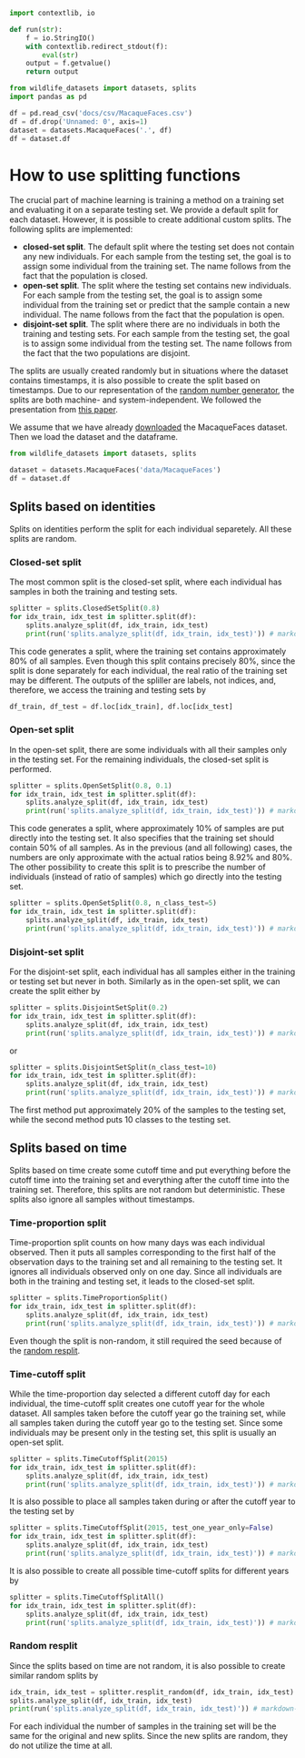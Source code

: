 ```python exec="true" session="run"
import contextlib, io

def run(str):
    f = io.StringIO()
    with contextlib.redirect_stdout(f):
        eval(str)
    output = f.getvalue()
    return output
```

```python exec="true" session="run"
from wildlife_datasets import datasets, splits
import pandas as pd

df = pd.read_csv('docs/csv/MacaqueFaces.csv')
df = df.drop('Unnamed: 0', axis=1)
dataset = datasets.MacaqueFaces('.', df)
df = dataset.df
```


# How to use splitting functions

The crucial part of machine learning is training a method on a training set and evaluating it on a separate testing set. We provide a default split for each dataset. However, it is possible to create additional custom splits. The following splits are implemented:

- **closed-set split**. The default split where the testing set does not contain any new individuals. For each sample from the testing set, the goal is to assign some individual from the training set. The name follows from the fact that the population is closed.
- **open-set split**. The split where the testing set contains new individuals. For each sample from the testing set, the goal is to assign some individual from the training set or predict that the sample contain a new individual. The name follows from the fact that the population is open.
- **disjoint-set split**. The split where there are no individuals in both the training and testing sets. For each sample from the testing set, the goal is to assign some individual from the testing set. The name follows from the fact that the two populations are disjoint.

The splits are usually created randomly but in situations where the dataset contains timestamps, it is also possible to create the split based on timestamps. Due to our representation of the [random number generator](./reference_splits.md#lcg), the splits are both machine- and system-independent. We followed the presentation from [this paper](https://arxiv.org/abs/2211.10307).

We assume that we have already [downloaded](./tutorial_datasets.md#downloading-datasets) the MacaqueFaces dataset. Then we load the dataset and the dataframe.

```python
from wildlife_datasets import datasets, splits

dataset = datasets.MacaqueFaces('data/MacaqueFaces')
df = dataset.df
```

## Splits based on identities

Splits on identities perform the split for each individual separetely. All these splits are random.

### Closed-set split

The most common split is the closed-set split, where each individual has samples in both the training and testing sets.

```python exec="true" source="above" result="console" session="run"
splitter = splits.ClosedSetSplit(0.8)
for idx_train, idx_test in splitter.split(df):
    splits.analyze_split(df, idx_train, idx_test)
    print(run('splits.analyze_split(df, idx_train, idx_test)')) # markdown-exec: hide
```

This code generates a split, where the training set contains approximately 80% of all samples. Even though this split contains precisely 80%, since the split is done separately for each individual, the real ratio of the training set may be different. The outputs of the spliller are labels, not indices, and, therefore, we access the training and testing sets by

```python
df_train, df_test = df.loc[idx_train], df.loc[idx_test]
```

### Open-set split

In the open-set split, there are some individuals with all their samples only in the testing set. For the remaining individuals, the closed-set split is performed.

```python exec="true" source="above" result="console" session="run"
splitter = splits.OpenSetSplit(0.8, 0.1)
for idx_train, idx_test in splitter.split(df):
    splits.analyze_split(df, idx_train, idx_test)
    print(run('splits.analyze_split(df, idx_train, idx_test)')) # markdown-exec: hide
```

This code generates a split, where approximately 10% of samples are put directly into the testing set. It also specifies that the training set should contain 50% of all samples. As in the previous (and all following) cases, the numbers are only approximate with the actual ratios being 8.92% and 80%. The other possibility to create this split is to prescribe the number of individuals (instead of ratio of samples) which go directly into the testing set.

```python exec="true" source="above" result="console" session="run"
splitter = splits.OpenSetSplit(0.8, n_class_test=5)
for idx_train, idx_test in splitter.split(df):
    splits.analyze_split(df, idx_train, idx_test)
    print(run('splits.analyze_split(df, idx_train, idx_test)')) # markdown-exec: hide
```

### Disjoint-set split

For the disjoint-set split, each individual has all samples either in the training or testing set but never in both. Similarly as in the open-set split, we can create the split either by

```python exec="true" source="above" result="console" session="run"
splitter = splits.DisjointSetSplit(0.2)
for idx_train, idx_test in splitter.split(df):
    splits.analyze_split(df, idx_train, idx_test)
    print(run('splits.analyze_split(df, idx_train, idx_test)')) # markdown-exec: hide
```

or

```python exec="true" source="above" result="console" session="run"
splitter = splits.DisjointSetSplit(n_class_test=10)
for idx_train, idx_test in splitter.split(df):
    splits.analyze_split(df, idx_train, idx_test)
    print(run('splits.analyze_split(df, idx_train, idx_test)')) # markdown-exec: hide
```

The first method put approximately 20% of the samples to the testing set, while the second method puts 10 classes to the testing set.


## Splits based on time

Splits based on time create some cutoff time and put everything before the cutoff time into the training set and everything after the cutoff time into the training set. Therefore, this splits are not random but deterministic. These splits also ignore all samples without timestamps.

### Time-proportion split

Time-proportion split counts on how many days was each individual observed. Then it puts all samples corresponding to the first half of the observation days to the training set and all remaining to the testing set. It ignores all individuals observed only on one day. Since all individuals are both in the training and testing set, it leads to the closed-set split.

```python exec="true" source="above" result="console" session="run"
splitter = splits.TimeProportionSplit()
for idx_train, idx_test in splitter.split(df):
    splits.analyze_split(df, idx_train, idx_test)
    print(run('splits.analyze_split(df, idx_train, idx_test)')) # markdown-exec: hide
```

Even though the split is non-random, it still required the seed because of the [random resplit](#random-resplit).

### Time-cutoff split

While the time-proportion day selected a different cutoff day for each individual, the time-cutoff split creates one cutoff year for the whole dataset. All samples taken before the cutoff year go the training set, while all samples taken during the cutoff year go to the testing set. Since some individuals may be present only in the testing set, this split is usually an open-set split.

```python exec="true" source="above" result="console" session="run"
splitter = splits.TimeCutoffSplit(2015)
for idx_train, idx_test in splitter.split(df):
    splits.analyze_split(df, idx_train, idx_test)
    print(run('splits.analyze_split(df, idx_train, idx_test)')) # markdown-exec: hide
```

It is also possible to place all samples taken during or after the cutoff year to the testing set by

```python exec="true" source="above" result="console" session="run"
splitter = splits.TimeCutoffSplit(2015, test_one_year_only=False)
for idx_train, idx_test in splitter.split(df):
    splits.analyze_split(df, idx_train, idx_test)
    print(run('splits.analyze_split(df, idx_train, idx_test)')) # markdown-exec: hide
```

It is also possible to create all possible time-cutoff splits for different years by

```python exec="true" source="above" result="console" session="run"
splitter = splits.TimeCutoffSplitAll()
for idx_train, idx_test in splitter.split(df):
    splits.analyze_split(df, idx_train, idx_test)
    print(run('splits.analyze_split(df, idx_train, idx_test)')) # markdown-exec: hide
```

### Random resplit

Since the splits based on time are not random, it is also possible to create similar random splits by 

```python exec="true" source="above" result="console" session="run"
idx_train, idx_test = splitter.resplit_random(df, idx_train, idx_test)
splits.analyze_split(df, idx_train, idx_test)
print(run('splits.analyze_split(df, idx_train, idx_test)')) # markdown-exec: hide
```

For each individual the number of samples in the training set will be the same for the original and new splits. Since the new splits are random, they do not utilize the time at all.
